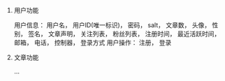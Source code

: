 1. 用户功能

    用户信息： 用户名， 用户ID(唯一标识)， 密码， salt， 文章数， 头像， 性别， 签名， 文章声明， 关注列表， 粉丝列表， 注册时间， 最近活跃时间， 邮箱， 电话， 控制器， 登录方式
    用户操作： 注册， 登录

2. 文章功能

    ...

